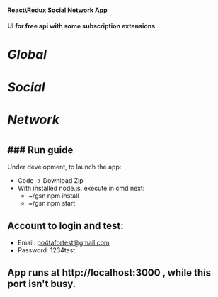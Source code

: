 #### React\Redux Social Network App

#### UI for free api with some subscription extensions

# _Global_
# _Social_

# _Network_

#

## ### Run guide 
Under development, to launch the app:
- Code -> Download Zip
- With installed node.js, execute in cmd next:
  - ~/gsn npm install
  - ~/gsn npm start
## Account to login and test:
 - Email: po4tafortest@gmail.com
 - Password: 1234test
 
## App runs at http://localhost:3000 , while this port isn't busy.
